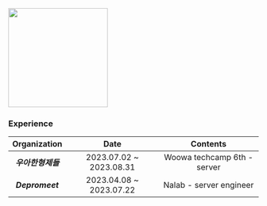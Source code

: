 <img src = "https://github.com/devxb/devxb/assets/62425964/e5cd6865-0bf0-4abd-9383-964b48ae5245" height = 200px/>

### Experience
| Organization | Date | Contents |
| :----------: | :--: | :------: |
| __*우아한형제들*__ | 2023.07.02 ~ 2023.08.31 | Woowa techcamp 6th - server |
| __*Depromeet*__ | 2023.04.08 ~ 2023.07.22 | Nalab - server engineer |
